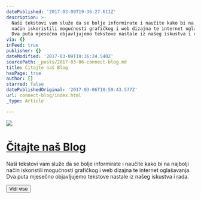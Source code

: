 ```yaml
---
datePublished: '2017-03-09T19:36:27.611Z'
description: >-
  Naši tekstovi vam služe da se bolje informirate i naučite kako bi na najbolji
  način iskoristili mogućnosti grafičkog i web dizajna te internet oglašavanja.
  Dva puta mjesečno objavljujemo tekstove nastale iz našeg iskustva i rada.
via: {}
inFeed: true
publisher: {}
dateModified: '2017-03-09T19:36:24.540Z'
sourcePath: _posts/2017-03-06-connect-blog.md
title: Čitajte naš Blog
hasPage: true
author: []
starred: false
datePublishedOriginal: '2017-03-06T10:59:43.577Z'
url: connect-blog/index.html
_type: Article

---
```

![](https://the-grid-user-content.s3-us-west-2.amazonaws.com/0a4711cd-cb95-4852-b1e7-7e1143c6eb69.jpg)

# [Čitajte naš Blog][0]

Naši tekstovi vam služe da se bolje informirate i naučite kako bi na najbolji način iskoristili mogućnosti grafičkog i web dizajna te internet oglašavanja. Dva puta mjesečno objavljujemo tekstove nastale iz našeg iskustva i rada.

<button data-role="cta" style="">Vidi vise</button>



[0]: http://blog.connect365.online/?cache=no
